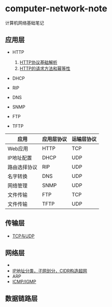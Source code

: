 # computer-network-note
计算机网络基础笔记
## 应用层
- HTTP
  1. [HTTP协议基础解析](https://github.com/orochiZhang/computer-network-note/blob/master/%E5%BA%94%E7%94%A8%E5%B1%82/HTTP%E5%8D%8F%E8%AE%AE%E5%9F%BA%E7%A1%80%E8%A7%A3%E6%9E%90.md)
  2. [HTTP的请求方法和幂等性](https://github.com/orochiZhang/computer-network-note/blob/master/%E5%BA%94%E7%94%A8%E5%B1%82/HTTP%E7%9A%84%E8%AF%B7%E6%B1%82%E6%96%B9%E6%B3%95%E5%92%8C%E5%B9%82%E7%AD%89%E6%80%A7.md)

- DHCP
- RIP
- DNS
- SNMP
- FTP
- TFTP

应用 | 应用层协议 | 运输层协议
---|---|---
Web应用     | HTTP| TCP
IP地址配置  | DHCP| UDP
路由选择协议| RIP | UDP
名字转换    | DNS | UDP
网络管理    | SNMP| UDP
文件传输    | FTP | TCP
文件传输    | TFTP| UDP

## 传输层
- [TCP与UDP](https://github.com/orochiZhang/computer-network-note/blob/master/%E4%BC%A0%E8%BE%93%E5%B1%82/TCP%E4%B8%8EUDP.md)

## 网络层
- 
- [IP地址分类，子网划分，CIDR构造超网](https://github.com/orochiZhang/computer-network-note/blob/master/%E7%BD%91%E7%BB%9C%E5%B1%82/IP%E5%9C%B0%E5%9D%80%E5%88%86%E7%B1%BB%EF%BC%8C%E5%AD%90%E7%BD%91%E5%88%92%E5%88%86%EF%BC%8CCIDR%E6%9E%84%E9%80%A0%E8%B6%85%E7%BD%91.md)
- ARP
- [ICMP/IGMP](https://github.com/orochiZhang/computer-network-note/blob/master/%E7%BD%91%E7%BB%9C%E5%B1%82/ICMP_and_IGMP.md)

## 数据链路层
